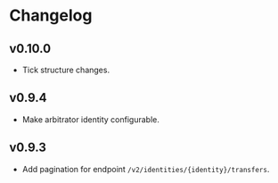# Changelog

## v0.10.0

* Tick structure changes.

## v0.9.4

* Make arbitrator identity configurable.

## v0.9.3

* Add pagination for endpoint `/v2/identities/{identity}/transfers`.